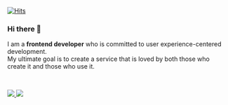 [![Hits](https://hits.seeyoufarm.com/api/count/incr/badge.svg?url=https%3A%2F%2Fgithub.com%2Fsoprue&count_bg=%23EDEDED&title_bg=%23555555&icon=&icon_color=%23E7E7E7&title=hits&edge_flat=false)](https://hits.seeyoufarm.com)

### Hi there 🖤
I am a **frontend developer** who is committed to user experience-centered development.  
My ultimate goal is to create a service that is loved by both those who create it and those who use it. 

<br />

<a href="https://velog.io/@aborrencce/posts"> <img src="https://img.shields.io/badge/Velog-000000?style=for-the-badge&logo=Velog&logoColor=white&link=https://velog.io/@aborrencce/posts"> </a>
<a href=mailto:aborrencce@gmail.com> <img src="https://img.shields.io/badge/Gmail-000000?style=for-the-badge&logo=Gmail&logoColor=white&link=mailto:aborrencce@gmail.com"> </a>
